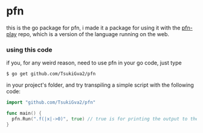 # pfn

this is the go package for pfn, i made it a package for using it with the [pfn-play](https://github.com/TsukiGva2/pfn-play) repo, which is a version of the language running on the web.

### using this code

if you, for any weird reason, need to use pfn in your go code, just type

    $ go get github.com/TsukiGva2/pfn

in your project's folder, and try transpiling a simple script with the following code:

```go
import "github.com/TsukiGva2/pfn"

func main() {
  pfn.Run(".f(|x|->0)", true) // true is for printing the output to the console
}
```
